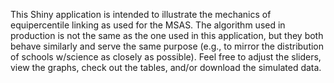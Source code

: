 This Shiny application is intended to illustrate the mechanics of equipercentile linking as used for the MSAS.  The algorithm used in production is not the same as the one used in this application, but they both behave similarly and serve the same purpose (e.g., to mirror the distribution of schools w/science as closely as possible).  Feel free to adjust the sliders, view the graphs, check out the tables, and/or download the simulated data.
